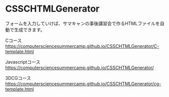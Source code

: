 # CSSCHTMLGenerator

フォームを入力していけば、サマキャンの事後講習会で作るHTMLファイルを自動で生成できます。

Cコース
https://computersciencesummercamp.github.io/CSSCHTMLGenerator/C-template.html

Javascriptコース
https://computersciencesummercamp.github.io/CSSCHTMLGenerator/

3DCGコース
https://computersciencesummercamp.github.io/CSSCHTMLGenerator/cg-template.html